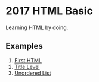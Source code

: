 # 2017 HTML Basic

Learning HTML by doing.

## Examples

1. [First HTML](first-html)
1. [Title Level](title-level)
1. [Unordered List](unordered-list)
